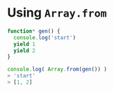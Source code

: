 # Using `Array.from`

```js
function* gen() {
  console.log('start')
  yield 1
  yield 2
}

console.log( Array.from(gen()) )
> 'start'
> [1, 2]
```
